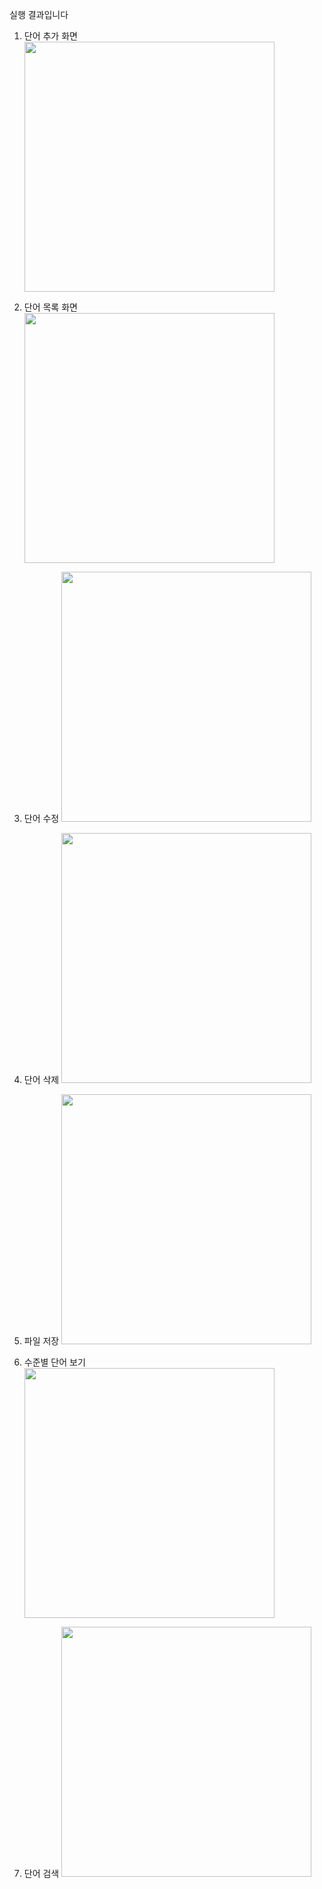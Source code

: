 실행 결과입니다
1. 단어 추가 화면
   <img src = "https://github.com/skwldwld/PP_Project1/assets/130373396/63586160-f1d8-4759-8f64-5e0fffefb38b" width = "400">
   
2. 단어 목록 화면
   <img src = "https://github.com/skwldwld/PP_Project1/assets/130373396/da22cbc3-a3e0-411d-ac19-a56a1f8bb73e" width = "400">

3. 단어 수정
   <img src = "https://github.com/skwldwld/PP_Project1/assets/130373396/5b618ba5-6aa7-4916-89d5-3c09ac8f41f6" width = "400">

4. 단어 삭제
   <img src = "https://github.com/skwldwld/PP_Project1/assets/130373396/6aab0d59-9e73-4221-803a-1ccbb53fcf8d" width = "400">

5. 파일 저장
   <img src = "https://github.com/skwldwld/PP_Project1/assets/130373396/a1254ccb-8a7e-4c0e-9ae2-332aade2c484" width = "400">

6. 수준별 단어 보기
   <img src = "https://github.com/skwldwld/PP_Project1/assets/130373396/6aac9a6f-6ad5-4c05-abd9-578f02e7e8fd" width = "400">

7. 단어 검색
   <img src = "" width = "400">
